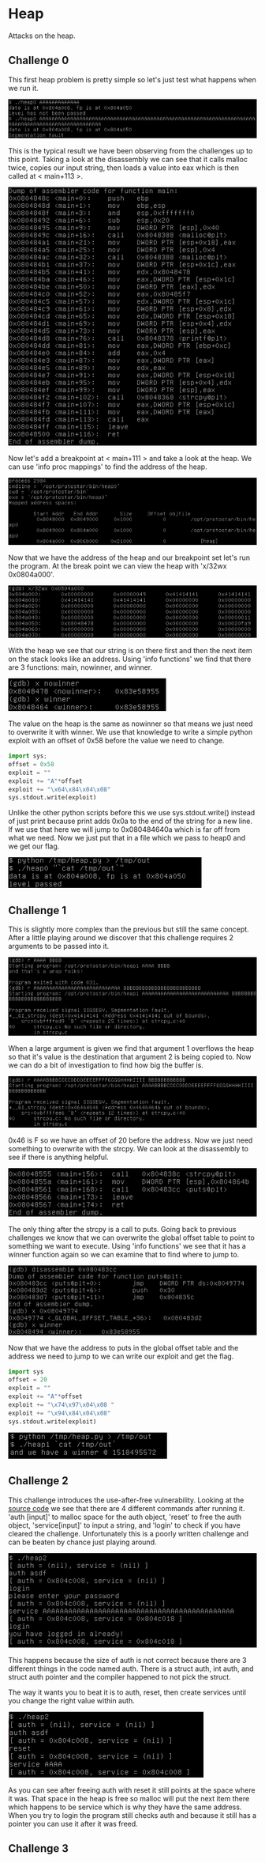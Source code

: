 # Heap

Attacks on the heap.

## Challenge 0

This first heap problem is pretty simple so let's just test what happens when we run it.

![heap0_0](.\pics\heap0_0.PNG)

This is the typical result we have been observing from the challenges up to this point. Taking a look at the disassembly we can see that it calls malloc twice, copies our input string, then loads a value into eax which is then called at < main+113 >.

![heap0_1](.\pics\heap0_1.PNG)

Now let's add a breakpoint at < main+111 > and take a look at the heap. We can use 'info proc mappings' to find the address of the heap.

![heap0_2](.\pics\heap0_2.PNG)

Now that we have the address of the heap and our breakpoint set let's run the program. At the break point we can view the heap with 'x/32wx 0x0804a000'.

![heap0_3](.\pics\heap0_3.PNG)

With the heap we see that our string is on there first and then the next item on the stack looks like an address. Using 'info functions' we find that there are 3 functions: main, nowinner, and winner.

![heap0_4](.\pics\heap0_4.PNG)

The value on the heap is the same as nowinner so that means we just need to overwrite it with winner. We use that knowledge to write a simple python exploit with an offset of 0x58 before the value we need to change.

```python
import sys;
offset = 0x58
exploit = ""
exploit += "A"*offset
exploit += "\x64\x84\x04\x08"
sys.stdout.write(exploit)
```

Unlike the other python scripts before this we use sys.stdout.write() instead of just print because print adds 0x0a to the end of the string for a new line. If we use that here we will jump to 0x080484640a which is far off from what we need. Now we just put that in a file which we pass to heap0 and we get our flag.

![heap0_5](.\pics\heap0_5.PNG)

## Challenge 1

This is slightly more complex than the previous but still the same concept. After a little playing around we discover that this challenge requires 2 arguments to be passed into it.

![heap1_0](.\pics\heap1_0.PNG)

When a large argument is given we find that argument 1 overflows the heap so that it's value is the destination that argument 2 is being copied to. Now we can do a bit of investigation to find how big the buffer is.

![heap1_1](.\pics\heap1_1.PNG)

0x46 is F so we have an offset of 20 before the address. Now we just need something to overwrite with the strcpy. We can look at the disassembly to see if there is anything helpful.

![heap1_2](.\pics\heap1_2.PNG)

The only thing after the strcpy is a call to puts. Going back to previous challenges we know that we can overwrite the global offset table to point to something we want to execute. Using 'info functions' we see that it has a winner function again so we can examine that to find where to jump to.

![heap1_3](.\pics\heap1_3.PNG)

Now that we have the address to puts in the global offset table and the address we need to jump to we can write our exploit and get the flag.

```python
import sys
offset = 20
exploit = ""
exploit += "A"*offset
exploit += "\x74\x97\x04\x08 "
exploit += "\x94\x84\x04\x08"
sys.stdout.write(exploit)
```

![heap1_5](.\pics\heap1_4.PNG)

## Challenge 2

This challenge introduces the use-after-free vulnerability. Looking at the [source code](https://exploit-exercises.com/protostar/heap2/) we see that there are 4 different commands after running it. 'auth [input]' to malloc space for the auth object, 'reset' to free the auth object, 'service[input]' to input a string, and 'login' to check if you have cleared the challenge. Unfortunately this is a poorly written challenge and can be beaten by chance just playing around.

![heap2_0](.\pics\heap2_0.PNG)

This happens because the size of auth is not correct because there are 3 different things in the code named auth. There is a struct auth, int auth, and struct auth pointer and the compiler happened to not pick the struct. 

The way it wants you to beat it is to auth, reset, then create services until you change the right value within auth.

![heap2_1](.\pics\heap2_1.PNG)

As you can see after freeing auth with reset it still points at the space where it was. That space in the heap is free so malloc will put the next item there which happens to be service which is why they have the same address. When you try to login the program still checks auth and because it still has a pointer you can use it after it was freed.

## Challenge 3







